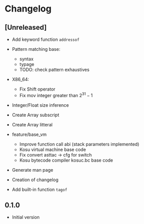 # Changelog

## **[Unreleased]**

- Add keyword function ```addressof```

- Pattern matching base:
    - syntax
    - typage
    - TODO: check pattern exhaustives

- X86_64: 
    - Fix Shift operator
    - Fix mov integer greater than $2^{31} - 1$

- Integer/Float size inference

- Create Array subscript

- Create Array litteral

- feature/base_vm
    - Improve function call abi (stack parameters implemented)
    - Kosu virtual machine base code
    - Fix convert asttac -> cfg for switch
    - Kosu bytecode compiler kosuc.bc base code
    

- Generate man page

- Creation of changelog
- Add built-in function ```tagof```

## **0.1.0**

- Initial version